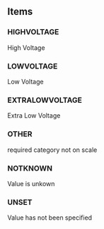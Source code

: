 

<!-- end of short definition -->
## Items

### HIGHVOLTAGE
High Voltage

### LOWVOLTAGE
Low Voltage

### EXTRALOWVOLTAGE
Extra Low Voltage

### OTHER
required category not on scale

### NOTKNOWN
Value is unkown

### UNSET
Value has not been specified
